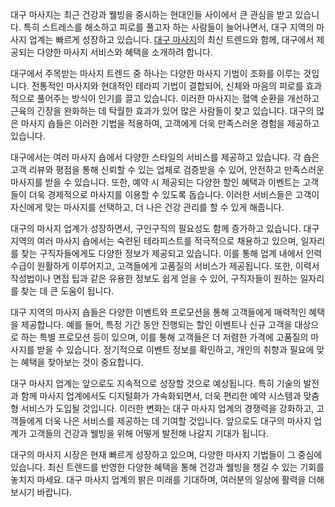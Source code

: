 <p>대구 마사지는 최근 건강과 웰빙을 중시하는 현대인들 사이에서 큰 관심을 받고 있습니다. 특히 스트레스를 해소하고 피로를 풀고자 하는 사람들이 늘어나면서, 대구 지역의 마사지 업계는 빠르게 성장하고 있습니다. <a href="https://swedish.so/">대구 마사지</a>의 최신 트렌드와 함께, 대구에서 제공되는 다양한 마사지 서비스와 혜택을 소개하려 합니다.</p>
<p>대구에서 주목받는 마사지 트렌드 중 하나는 다양한 마사지 기법이 조화를 이루는 것입니다. 전통적인 마사지와 현대적인 테라피 기법이 결합되어, 신체와 마음의 피로를 효과적으로 풀어주는 방식이 인기를 끌고 있습니다. 이러한 마사지는 혈액 순환을 개선하고 근육의 긴장을 완화하는 데 탁월한 효과가 있어 많은 사람들이 찾고 있습니다. 대구의 많은 마사지 숍들은 이러한 기법을 적용하여, 고객에게 더욱 만족스러운 경험을 제공하고 있습니다.</p>
<p>대구에서는 여러 마사지 숍에서 다양한 스타일의 서비스를 제공하고 있습니다. 각 숍은 고객 리뷰와 평점을 통해 신뢰할 수 있는 업체로 검증받을 수 있어, 안전하고 만족스러운 마사지를 받을 수 있습니다. 또한, 예약 시 제공되는 다양한 할인 혜택과 이벤트는 고객들이 더욱 경제적으로 마사지를 이용할 수 있도록 돕습니다. 이러한 서비스들은 고객이 자신에게 맞는 마사지를 선택하고, 더 나은 건강 관리를 할 수 있게 해줍니다.</p>
<p>대구의 마사지 업계가 성장하면서, 구인구직의 필요성도 함께 증가하고 있습니다. 대구 지역의 여러 마사지 숍에서는 숙련된 테라피스트를 적극적으로 채용하고 있으며, 일자리를 찾는 구직자들에게도 다양한 정보가 제공되고 있습니다. 이를 통해 업계 내에서 인력 수급이 원활하게 이루어지고, 고객들에게 고품질의 서비스가 제공됩니다. 또한, 이력서 작성법이나 면접 팁과 같은 유용한 정보도 쉽게 얻을 수 있어, 구직자들이 원하는 일자리를 찾는 데 큰 도움이 됩니다.</p>
<p>대구 지역의 마사지 숍들은 다양한 이벤트와 프로모션을 통해 고객들에게 매력적인 혜택을 제공합니다. 예를 들어, 특정 기간 동안 진행되는 할인 이벤트나 신규 고객을 대상으로 하는 특별 프로모션 등이 있으며, 이를 통해 고객들은 더 저렴한 가격에 고품질의 마사지를 받을 수 있습니다. 정기적으로 이벤트 정보를 확인하고, 개인의 취향과 필요에 맞는 혜택을 찾아보는 것이 중요합니다.</p>
<p>대구 마사지 업계는 앞으로도 지속적으로 성장할 것으로 예상됩니다. 특히 기술의 발전과 함께 마사지 업계에서도 디지털화가 가속화되면서, 더욱 편리한 예약 시스템과 맞춤형 서비스가 도입될 것입니다. 이러한 변화는 대구 마사지 업계의 경쟁력을 강화하고, 고객들에게 더욱 나은 서비스를 제공하는 데 기여할 것입니다. 앞으로도 대구의 마사지 업계가 고객들의 건강과 웰빙을 위해 어떻게 발전해 나갈지 기대가 됩니다.</p>
<p>대구의 마사지 시장은 현재 빠르게 성장하고 있으며, 다양한 마사지 기법들이 그 중심에 있습니다. 최신 트렌드를 반영한 다양한 혜택을 통해 건강과 웰빙을 챙길 수 있는 기회를 놓치지 마세요. 대구 마사지 업계의 밝은 미래를 기대하며, 여러분의 일상에 활력을 더해보시기 바랍니다.</p>
